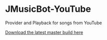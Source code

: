 # JMusicBot-YouTube
Provider and Playback for songs from YouTube

[Download the latest master build here](https://felixgail.github.io/CircleCIArtifactProvider/index.html?vcs-type=github&user=BjoernPetersen&project=JMusicBot-youtube&build=latest&branch=master&filter=successful&path=root/app/jar/musicbot-YouTube.jar&token=6965c3e03f484db176a269945a35140bfcec8f9e)